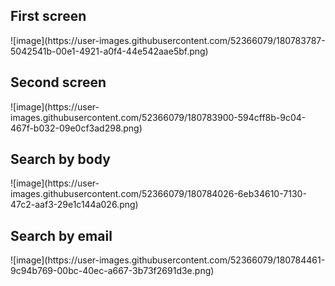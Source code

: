 <h2> First screen </h2>
![image](https://user-images.githubusercontent.com/52366079/180783787-5042541b-00e1-4921-a0f4-44e542aae5bf.png)

<h2> Second screen </h2>
![image](https://user-images.githubusercontent.com/52366079/180783900-594cff8b-9c04-467f-b032-09e0cf3ad298.png)

<h2> Search by body </h2>
![image](https://user-images.githubusercontent.com/52366079/180784026-6eb34610-7130-47c2-aaf3-29e1c144a026.png)

<h2> Search by email </h2>
![image](https://user-images.githubusercontent.com/52366079/180784461-9c94b769-00bc-40ec-a667-3b73f2691d3e.png)
